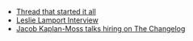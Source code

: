 - [Thread that started it all](https://gophers.slack.com/archives/C0F1752BB/p1652807606788329)
- [Leslie Lamport Interview](https://www.youtube.com/watch?v=rkZzg7Vowao)
- [Jacob Kaplan-Moss talks hiring on The Changelog](https://changelog.fm/479)